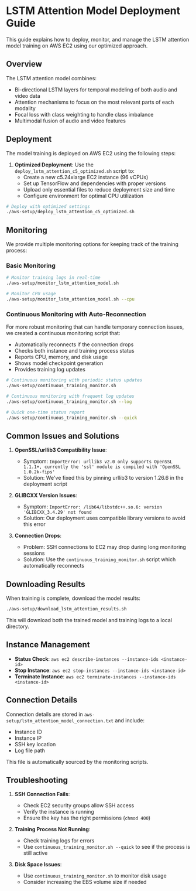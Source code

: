 # LSTM Attention Model Deployment Guide

This guide explains how to deploy, monitor, and manage the LSTM attention model training on AWS EC2 using our optimized approach.

## Overview

The LSTM attention model combines:
- Bi-directional LSTM layers for temporal modeling of both audio and video data
- Attention mechanisms to focus on the most relevant parts of each modality
- Focal loss with class weighting to handle class imbalance
- Multimodal fusion of audio and video features

## Deployment

The model training is deployed on AWS EC2 using the following steps:

1. **Optimized Deployment**: Use the `deploy_lstm_attention_c5_optimized.sh` script to:
   - Create a new c5.24xlarge EC2 instance (96 vCPUs)
   - Set up TensorFlow and dependencies with proper versions
   - Upload only essential files to reduce deployment size and time
   - Configure environment for optimal CPU utilization

```bash
# Deploy with optimized settings
./aws-setup/deploy_lstm_attention_c5_optimized.sh
```

## Monitoring

We provide multiple monitoring options for keeping track of the training process:

### Basic Monitoring

```bash
# Monitor training logs in real-time
./aws-setup/monitor_lstm_attention_model.sh

# Monitor CPU usage
./aws-setup/monitor_lstm_attention_model.sh --cpu
```

### Continuous Monitoring with Auto-Reconnection

For more robust monitoring that can handle temporary connection issues, we created a continuous monitoring script that:
- Automatically reconnects if the connection drops
- Checks both instance and training process status
- Reports CPU, memory, and disk usage
- Shows model checkpoint generation
- Provides training log updates

```bash
# Continuous monitoring with periodic status updates
./aws-setup/continuous_training_monitor.sh

# Continuous monitoring with frequent log updates
./aws-setup/continuous_training_monitor.sh --log

# Quick one-time status report
./aws-setup/continuous_training_monitor.sh --quick
```

## Common Issues and Solutions

1. **OpenSSL/urllib3 Compatibility Issue**:
   - Symptom: `ImportError: urllib3 v2.0 only supports OpenSSL 1.1.1+, currently the 'ssl' module is compiled with 'OpenSSL 1.0.2k-fips'`
   - Solution: We've fixed this by pinning urllib3 to version 1.26.6 in the deployment script

2. **GLIBCXX Version Issues**:
   - Symptom: `ImportError: /lib64/libstdc++.so.6: version 'GLIBCXX_3.4.29' not found`
   - Solution: Our deployment uses compatible library versions to avoid this error

3. **Connection Drops**:
   - Problem: SSH connections to EC2 may drop during long monitoring sessions
   - Solution: Use the `continuous_training_monitor.sh` script which automatically reconnects

## Downloading Results

When training is complete, download the model results:

```bash
./aws-setup/download_lstm_attention_results.sh
```

This will download both the trained model and training logs to a local directory.

## Instance Management

- **Status Check**: `aws ec2 describe-instances --instance-ids <instance-id>`
- **Stop Instance**: `aws ec2 stop-instances --instance-ids <instance-id>`
- **Terminate Instance**: `aws ec2 terminate-instances --instance-ids <instance-id>`

## Connection Details

Connection details are stored in `aws-setup/lstm_attention_model_connection.txt` and include:
- Instance ID
- Instance IP
- SSH key location
- Log file path

This file is automatically sourced by the monitoring scripts.

## Troubleshooting

1. **SSH Connection Fails**:
   - Check EC2 security groups allow SSH access
   - Verify the instance is running
   - Ensure the key has the right permissions (`chmod 400`)

2. **Training Process Not Running**:
   - Check training logs for errors
   - Use `continuous_training_monitor.sh --quick` to see if the process is still active

3. **Disk Space Issues**:
   - Use `continuous_training_monitor.sh` to monitor disk usage
   - Consider increasing the EBS volume size if needed
